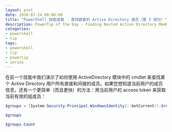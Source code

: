 ```yaml
---
layout: post
date: 2018-07-24 00:00:00
title: "PowerShell 技能连载 - 查找嵌套的 Active Directory 成员（第 3 部分）"
description: PowerTip of the Day - Finding Nested Active Directory Memberships (Part 3)
categories:
- powershell
- tip
tags:
- powershell
- tip
- powertip
- series
---
```

在前一个技能中我们演示了如何使用 ActiveDirectory 模块中的 cmdlet 来查找某个 Active Directory 用户所有直接和间接的成员。如果您想知道当前用户的成员信息，还有一个更简单（而且更快）的方法：用当前用户的 access token 来获取当前有效的组成员：

```powershell
$groups = [System.Security.Principal.WindowsIdentity]::GetCurrent().Groups.Translate([System.Security.Principal.NTAccount]) 

$groups

$groups.Count
```

<!--本文国际来源：[Finding Nested Active Directory Memberships (Part 3)](http://community.idera.com/powershell/powertips/b/tips/posts/finding-nested-active-directory-memberships-part-3)-->
